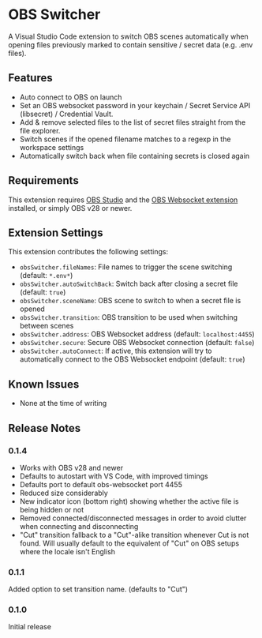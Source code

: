# OBS Switcher

A Visual Studio Code extension to switch OBS scenes automatically when opening files previously marked to contain sensitive / secret data (e.g. .env files).

## Features

- Auto connect to OBS on launch
- Set an OBS websocket password in your keychain / Secret Service API (libsecret) / Credential Vault.
- Add & remove selected files to the list of secret files straight from the file explorer.
- Switch scenes if the opened filename matches to a regexp in the workspace settings
- Automatically switch back when file containing secrets is closed again

## Requirements

This extension requires [OBS Studio](https://obsproject.com/) and the [OBS Websocket extension](https://github.com/Palakis/obs-websocket) installed, or simply OBS v28 or newer.

## Extension Settings

This extension contributes the following settings:

- `obsSwitcher.fileNames`: File names to trigger the scene switching (default: `*.env*`)
- `obsSwitcher.autoSwitchBack`: Switch back after closing a secret file (default: `true`)
- `obsSwitcher.sceneName`: OBS scene to switch to when a secret file is opened
- `obsSwitcher.transition`: OBS transition to be used when switching between scenes
- `obsSwitcher.address`: OBS Websocket address (default: `localhost:4455`)
- `obsSwitcher.secure`: Secure OBS Websocket connection (default: `false`)
- `obsSwitcher.autoConnect`: If active, this extension will try to automatically connect to the OBS Websocket endpoint (default: `true`)

## Known Issues

- None at the time of writing

## Release Notes

### 0.1.4

- Works with OBS v28 and newer
- Defaults to autostart with VS Code, with improved timings
- Defaults port to default obs-websocket port 4455
- Reduced size considerably
- New indicator icon (bottom right) showing whether the active file is being hidden or not
- Removed connected/disconnected messages in order to avoid clutter when connecting and disconnecting
- "Cut" transition fallback to a "Cut"-alike transition whenever Cut is not found. Will usually default to the equivalent of "Cut" on OBS setups where the locale isn't English

### 0.1.1

Added option to set transition name. (defaults to "Cut")

### 0.1.0

Initial release
